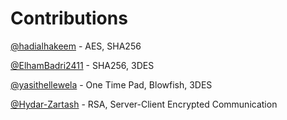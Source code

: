 # Contributions

[@hadialhakeem](https://github.com/hadialhakeem) - AES, SHA256

[@ElhamBadri2411](https://github.com/ElhamBadri2411) - SHA256, 3DES

[@yasithellewela](https://github.com/yasithellewela) - One Time Pad, Blowfish, 3DES

[@Hydar-Zartash](https://github.com/Hydar-Zartash) - RSA, Server-Client Encrypted Communication

